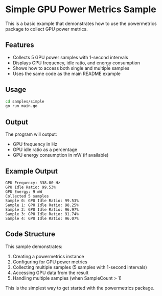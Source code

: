 # Simple GPU Power Metrics Sample

This is a basic example that demonstrates how to use the powermetrics package to collect GPU power metrics.

## Features

- Collects 5 GPU power samples with 1-second intervals
- Displays GPU frequency, idle ratio, and energy consumption
- Shows how to access both single and multiple samples
- Uses the same code as the main README example

## Usage

```bash
cd samples/simple
go run main.go
```

## Output

The program will output:
- GPU frequency in Hz
- GPU idle ratio as a percentage
- GPU energy consumption in mW (if available)

## Example Output

```
GPU Frequency: 338.00 Hz
GPU Idle Ratio: 99.53%
GPU Energy: 9 mW
Collected 5 samples
Sample 0: GPU Idle Ratio: 99.53%
Sample 1: GPU Idle Ratio: 98.25%
Sample 2: GPU Idle Ratio: 96.97%
Sample 3: GPU Idle Ratio: 91.74%
Sample 4: GPU Idle Ratio: 96.07%
```

## Code Structure

This sample demonstrates:
1. Creating a powermetrics instance
2. Configuring for GPU power metrics
3. Collecting multiple samples (5 samples with 1-second intervals)
4. Accessing GPU data from the result
5. Handling multiple samples (when SampleCount > 1)

This is the simplest way to get started with the powermetrics package. 